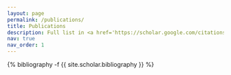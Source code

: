 ```yaml
---
layout: page
permalink: /publications/
title: Publications
description: Full list in <a href='https://scholar.google.com/citations?hl=zh-CN&user=rTKMeoAAAAAJ&view_op=list_works&sortby=pubdate'><u>`google scholar`</u></a> 
nav: true
nav_order: 1
---
```

<!-- _pages/publications.md -->
<div class="publications">

{% bibliography -f {{ site.scholar.bibliography }} %}

</div>
